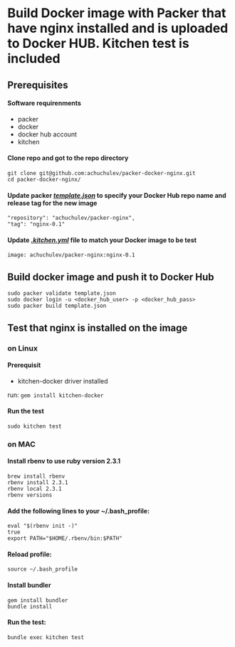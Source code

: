 # Build Docker image with Packer that have nginx installed and is uploaded to Docker HUB. Kitchen test is included

## Prerequisites

#### Software requirenments

* packer
* docker
* docker hub account
* kitchen

#### Clone repo and got to the repo directory
  
```
git clone git@github.com:achuchulev/packer-docker-nginx.git
cd packer-docker-nginx/
```

#### Update packer _[template.json](https://github.com/achuchulev/packer-docker-nginx/blob/master/template.json)_ to specify your Docker Hub repo name and release tag for the new image 
   
```
"repository": "achuchulev/packer-nginx",
"tag": "nginx-0.1"
```
    
#### Update _[.kitchen.yml](https://github.com/achuchulev/packer-docker-nginx/blob/master/.kitchen.yml)_ file to match your Docker image to be test

`image: achuchulev/packer-nginx:nginx-0.1`
  
## Build docker image and push it to Docker Hub
   
```
sudo packer validate template.json
sudo docker login -u <docker_hub_user> -p <docker_hub_pass>
sudo packer build template.json
```

## Test that nginx is installed on the image

### on Linux

#### Prerequisit

* kitchen-docker driver installed

run: `gem install kitchen-docker`

#### Run the test

`sudo kitchen test`

### on MAC


#### Install rbenv to use ruby version 2.3.1

```
brew install rbenv
rbenv install 2.3.1
rbenv local 2.3.1
rbenv versions
```

#### Add the following lines to your ~/.bash_profile:

```
eval "$(rbenv init -)"
true
export PATH="$HOME/.rbenv/bin:$PATH"
```

#### Reload profile: 

`source ~/.bash_profile`

#### Install bundler

```
gem install bundler
bundle install
```

#### Run the test: 

`bundle exec kitchen test`
